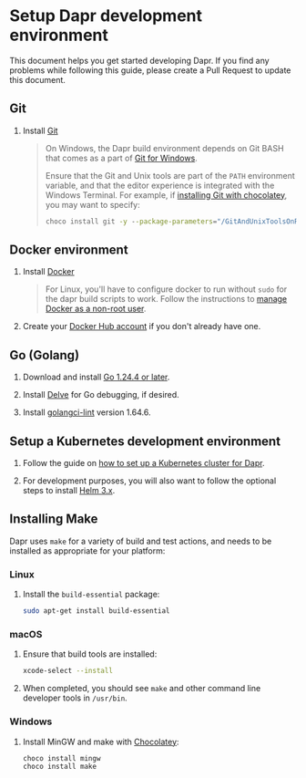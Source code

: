 # Setup Dapr development environment

This document helps you get started developing Dapr. If you find any problems while following this guide, please create a Pull Request to update this document.

## Git

1. Install [Git](https://git-scm.com/downloads)

   > On Windows, the Dapr build environment depends on Git BASH that comes as a part of [Git for Windows](https://gitforwindows.org).
   >
   > Ensure that the Git and Unix tools are part of the `PATH` environment variable, and that the editor experience is integrated with the Windows Terminal. For example, if [installing Git with chocolatey](https://chocolatey.org/packages/git), you may want to specify:
   >
   > ```cmd
   > choco install git -y --package-parameters="/GitAndUnixToolsOnPath /WindowsTerminal"
   > ```

## Docker environment

1. Install [Docker](https://docs.docker.com/install/)
    > For Linux, you'll have to configure docker to run without `sudo` for the dapr build scripts to work. Follow the instructions to [manage Docker as a non-root user](https://docs.docker.com/engine/install/linux-postinstall/#manage-docker-as-a-non-root-user).

2. Create your [Docker Hub account](https://hub.docker.com/signup) if you don't already have one.

## Go (Golang)

1. Download and install [Go 1.24.4 or later](https://golang.org/doc/install#tarball).

2. Install [Delve](https://github.com/go-delve/delve/tree/master/Documentation/installation) for Go debugging, if desired.

3. Install [golangci-lint](https://golangci-lint.run/usage/install) version 1.64.6.

## Setup a Kubernetes development environment

1. Follow the guide on [how to set up a Kubernetes cluster for Dapr](https://docs.dapr.io/operations/hosting/kubernetes/cluster/).

2. For development purposes, you will also want to follow the optional steps to install [Helm 3.x](https://helm.sh/docs/intro/install/).

## Installing Make

Dapr uses `make` for a variety of build and test actions, and needs to be installed as appropriate for your platform:

### Linux

1. Install the `build-essential` package:

   ```bash
   sudo apt-get install build-essential
   ```

### macOS

1. Ensure that build tools are installed:

   ```sh
   xcode-select --install
   ```

2. When completed, you should see `make` and other command line developer tools in `/usr/bin`.

### Windows

1. Install MinGW and make with [Chocolatey](https://chocolatey.org/install):

   ```cmd
   choco install mingw
   choco install make
   ```
